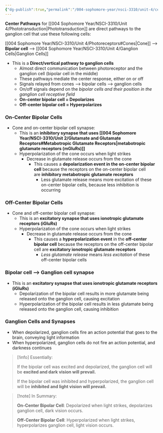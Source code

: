 ```yaml
---
{"dg-publish":true,"permalink":"/004-sophomore-year/nsci-3310/unit-4/center-pathways/","tags":["NSCI-3310"]}
---
```


**Center Pathways** for [[004 Sophomore Year/NSCI-3310/Unit 4/Phototransduction\|Phototransduction]] are direct pathways to the ganglion cell that use these following cells:

[[004 Sophomore Year/NSCI-3310/Unit 4/Photoreceptors#Cones\|Cone]] --> **Bipolar cell** --> [[004 Sophomore Year/NSCI-3310/Unit 4/Ganglion Cells\|Ganglion Cells]]

- This is a **Direct/vertical pathway to ganglion cells**
	- Almost direct communication between photoreceptor and the ganglion cell (bipolar cell in the middle)
	- These pathways mediate the center response, either on or off
	- Signals relayed from cones --> bipolar cells --> ganglion cells
    - On/off signals depend on the *bipolar cells and their position in the ganglion cell receptive field*
	- **On-center bipolar cell = Depolarizes**
	- **Off-center bipolar cell = Hyperpolarizes**

### On-Center Bipolar Cells
- Cone and on-center bipolar cell synapse:
	- This is an **inhibitory synapse that uses [[004 Sophomore Year/NSCI-3310/Unit 2/Glutamate and Glutamate Receptors#Metabotropic Glutamate Receptors\|metabotropic glutamate receptors (mGluRs)]]** 
	- Hyperpolarization of the cone occurs when light strikes
		- Decrease in glutamate release occurs from the cone
			- This causes a **depolarization event in the on-center bipolar cell** because the receptors on the on-center bipolar cell are **inhibitory metabotropic glutamate receptors**
				- Less glutamate release means more excitation of these on-center bipolar cells, because less inhibition is occurring

### Off-Center Bipolar Cells
- Cone and off-center bipolar cell synapse:
	- This is an **excitatory synapse that uses ionotropic glutamate receptors (iGluRs)**
	- Hyperpolarization of the cone occurs when light strikes
		- Decrease in glutamate release occurs from the cone
			- This causes a **hyperpolarization event** in the **off-center bipolar cell** because the receptors on the off-center bipolar cell are **excitatory ionotropic glutamate receptors**
				- *Less glutamate release* means *less excitation* of these off-center bipolar cells

### Bipolar cell --> Ganglion cell synapse
- This is an **excitatory synapse that uses ionotropic glutamate receptors (iGluRs)**
	- Depolarization of the bipolar cell results in more glutamate being released onto the ganglion cell, causing excitation
	- Hyperpolarization of the bipolar cell results in less glutamate being released onto the ganglion cell, causing inhibition

### Ganglion Cells and Synapses
- When depolarized, ganglion cells fire an action potential that goes to the brain, conveying light information
- When hyperpolarized, ganglion cells do not fire an action potential, and darkness continues

>[!info] Essentially:
>
>If the bipolar cell was excited and depolarized, the ganglion cell will be **excited and dark vision will prevail.**
>
>If the bipolar cell was inhibited and hyperpolarized, the ganglion cell will be **inhibited and light vision will prevail.**

>[!note] In Summary:
>
>**On-Center Bipolar Cell**: Depolarized when light strikes, depolarizes ganglion cell, dark vision occurs.
>
>**Off-Center Bipolar Cell**: Hyperpolarized when light strikes, hyperpolarizes ganglion cell, light vision occurs.

